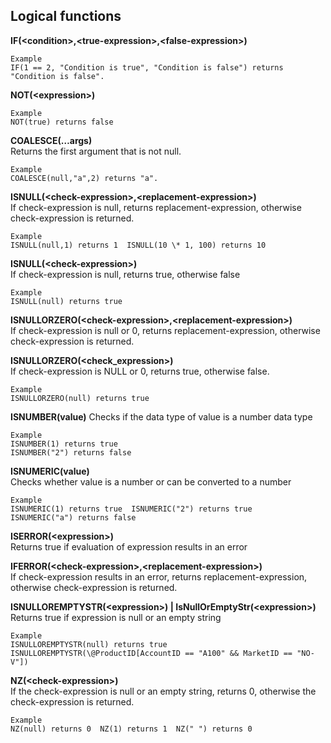 
## Logical functions  

**IF(\<condition\>,\<true-expression\>,\<false-expression\>)**  
```
Example
IF(1 == 2, "Condition is true", "Condition is false") returns "Condition is false".
```
  
  
**NOT(\<expression\>)**  
```
Example  
NOT(true) returns false
```
  
  
**COALESCE(…args)**  
Returns the first argument that is not null.  
```
Example  
COALESCE(null,"a",2) returns "a".  
```
  
  
**ISNULL(\<check-expression\>,\<replacement-expression\>)**  
If check-expression is null, returns replacement-expression, otherwise check-expression is returned.   
```
Example
ISNULL(null,1) returns 1  ISNULL(10 \* 1, 100) returns 10
```
  
  
**ISNULL(\<check-expression\>)**  
If check-expression is null, returns true, otherwise false  
```
Example
ISNULL(null) returns true                                                                                          
```
  
  
**ISNULLORZERO(\<check-expression\>,\<replacement-expression\>)**  
If check-expression is null or 0, returns replacement-expression, otherwise check-expression is returned.  
  
  
**ISNULLORZERO(\<check_expression\>)**  
If check-expression is NULL or 0, returns true, otherwise false.  
```
Example
ISNULLORZERO(null) returns true
```
  
  
**ISNUMBER(value)**
Checks if the data type of value is a number data type  
```
Example
ISNUMBER(1) returns true
ISNUMBER("2") returns false
```
  
  
**ISNUMERIC(value)**  
Checks whether value is a number or can be converted to a number  
```
Example
ISNUMERIC(1) returns true  ISNUMERIC("2") returns true  
ISNUMERIC("a") returns false
```
  
  
**ISERROR(\<expression\>)**  
Returns true if evaluation of expression results in an error  
  
  
**IFERROR(\<check-expression\>,\<replacement-expression\>)**  
If check-expression results in an error, returns replacement-expression, otherwise check-expression is returned.  
  
  
**ISNULLOREMPTYSTR(\<expression\>) | IsNullOrEmptyStr(\<expression\>)**  
Returns true if expression is null or an empty string  
```
Example
ISNULLOREMPTYSTR(null) returns true  ISNULLOREMPTYSTR(\@ProductID[AccountID == "A100" && MarketID == "NO-V"])
```
  
  
**NZ(\<check-expression\>)**  
If the check-expression is null or an empty string, returns 0, otherwise the check-expression is returned.  
```
Example  
NZ(null) returns 0  NZ(1) returns 1  NZ(" ") returns 0
```
  
  